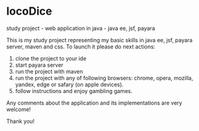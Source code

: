 # locoDice
study project - web application in java - java ee, jsf, payara

This is my study project representing my basic skills in java ee, jsf, payara server, maven and css. 
To launch it please do next actions:

1. clone the project to your ide
2. start payara server  
3. run the project with maven
4. run the project with any of following browsers: chrome, opera, mozilla, yandex, edge or safary (on apple devices).
5. follow instructions and enjoy gambling games.

Any comments about the application and its implementations are very welcome!

Thank you!
